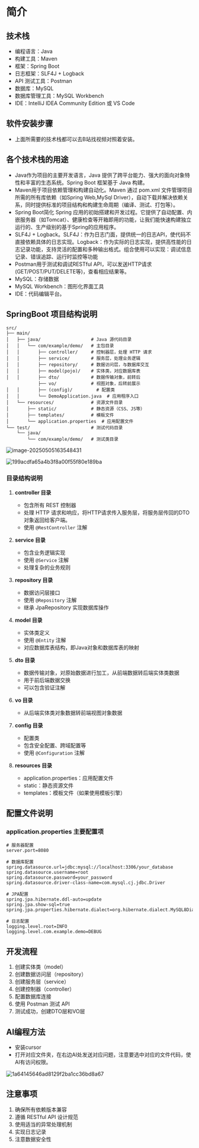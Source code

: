 # 简介

## 技术栈

- 编程语言：Java
- 构建工具：Maven
- 框架：Spring Boot
- 日志框架：SLF4J + Logback
- API 测试工具：Postman
- 数据库：MySQL
- 数据库管理工具：MySQL Workbench
- IDE：IntelliJ IDEA Community Edition 或 VS Code

## 软件安装步骤

* 上面所需要的技术栈都可以去B站找视频对照着安装。

## 各个技术栈的用途

* Java作为项目的主要开发语言，Java 提供了跨平台能力、强大的面向对象特性和丰富的生态系统。Spring Boot 框架基于 Java 构建。
* Maven用于项目依赖管理和构建自动化。Maven 通过 pom.xml 文件管理项目所需的所有库依赖（如Spring Web,MySql Driver），自动下载并解决依赖关系，同时提供标准的项目结构和构建生命周期（编译、测试、打包等）。
* Spring Boot简化 Spring 应用的初始搭建和开发过程。它提供了自动配置、内嵌服务器（如Tomcat）、健康检查等开箱即用的功能，让我们能快速构建独立运行的、生产级别的基于Spring的应用程序。
* SLF4J + Logback。SLF4J：作为日志门面，提供统一的日志API，使代码不直接依赖具体的日志实现。Logback：作为实际的日志实现，提供高性能的日志记录功能，支持灵活的配置和多种输出格式。组合使用可以实现：调试信息记录、错误追踪、运行时监控等功能
* Postman用于测试和调试RESTful API，可以发送HTTP请求(GET/POST/PUT/DELETE等)，查看相应结果等。
* MySQL：存储数据
* MySQL Workbench：图形化界面工具
* IDE：代码编辑平台。

## SpringBoot 项目结构说明

```
src/
├── main/
│   ├── java/                   # Java 源代码目录
│   │   └── com/example/demo/   # 主包目录
│   │       ├── controller/     # 控制器层，处理 HTTP 请求
│   │       ├── service/        # 服务层，处理业务逻辑
│   │       ├── repository/     # 数据访问层，与数据库交互
│   │       ├── model(pojo)/    # 实体类，对应数据库表
│   │       ├── dto/            # 数据传输对象，前转后
			├── vo/             # 视图对象，后转前展示
│   │       ├── (config)/         # 配置类
│   │       └── DemoApplication.java  # 应用程序入口
│   └── resources/              # 资源文件目录
│       ├── static/             # 静态资源（CSS、JS等）
│       ├── templates/          # 模板文件
│       └── application.properties  # 应用配置文件
└── test/                       # 测试代码目录
    └── java/
        └── com/example/demo/   # 测试类目录
```

![image-20250505163548431](assets/image-20250505163548431.png)

![199acdfa65a4b3f8a00f55f80e189ba](assets/199acdfa65a4b3f8a00f55f80e189ba.png)

### 目录结构说明

1. **controller 目录**
   - 包含所有 REST 控制器
   - 处理 HTTP 请求和响应，将HTTP请求传入服务层，将服务层传回的DTO对象返回给客户端。
   - 使用 `@RestController` 注解

2. **service 目录**
   - 包含业务逻辑实现
   - 使用 `@Service` 注解
   - 处理复杂的业务规则

3. **repository 目录**
   - 数据访问层接口
   - 使用 `@Repository` 注解
   - 继承 JpaRepository 实现数据库操作

4. **model 目录**
   - 实体类定义
   - 使用 `@Entity` 注解
   - 对应数据库表结构，即Java对象和数据库表的映射

5. **dto 目录**
   - 数据传输对象，对原始数据进行加工，从前端数据转后端实体类数据
   - 用于前后端数据交换
   - 可以包含验证注解

5. **vo 目录**
   * 从后端实体类对象数据转前端视图对象数据
   
6. **config 目录**
   - 配置类
   - 包含安全配置、跨域配置等
   - 使用 `@Configuration` 注解

7. **resources 目录**
   - application.properties：应用配置文件
   - static：静态资源文件
   - templates：模板文件（如果使用模板引擎）





## 配置文件说明

### application.properties 主要配置项

```properties
# 服务器配置
server.port=8080

# 数据库配置
spring.datasource.url=jdbc:mysql://localhost:3306/your_database
spring.datasource.username=root
spring.datasource.password=your_password
spring.datasource.driver-class-name=com.mysql.cj.jdbc.Driver

# JPA配置
spring.jpa.hibernate.ddl-auto=update
spring.jpa.show-sql=true
spring.jpa.properties.hibernate.dialect=org.hibernate.dialect.MySQL8Dialect

# 日志配置
logging.level.root=INFO
logging.level.com.example.demo=DEBUG
```

## 开发流程

1. 创建实体类（model）
2. 创建数据访问层（repository）
3. 创建服务层（service）
4. 创建控制器（controller）
5. 配置数据库连接
6. 使用 Postman 测试 API
7. 测试成功，创建DTO层和VO层

## AI编程方法

* 安装cursor
* 打开对应文件夹，在右边AI处发送对应问题，注意要选中对应的文件代码，使AI有访问权限。

![1a64145646ad8129f2ba1cc36bd8a67](assets/1a64145646ad8129f2ba1cc36bd8a67.png)

## 注意事项

1. 确保所有依赖版本兼容
2. 遵循 RESTful API 设计规范
3. 使用适当的异常处理机制
4. 实现日志记录
5. 注意数据安全性



